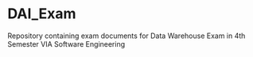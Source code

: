 # DAI_Exam
Repository containing exam documents for Data Warehouse Exam in 4th Semester VIA Software Engineering
